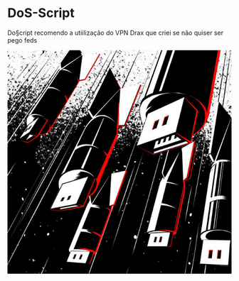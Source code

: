 # DoS-Script
Do§cript recomendo a utiilização do VPN Drax que criei se não quiser ser pego feds

![DoS](DDOS.jpg)
